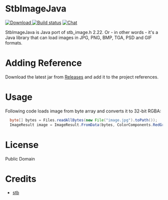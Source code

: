 # StbImageJava
[ ![Download](https://api.bintray.com/packages/rds1983/maven/stb.image/images/download.svg) ](https://bintray.com/rds1983/maven/stb.image/_latestVersion) [![Build status](https://ci.appveyor.com/api/projects/status/d4o6dbixbps691y3?svg=true)](https://ci.appveyor.com/project/RomanShapiro/stbimagejava) [![Chat](https://img.shields.io/discord/628186029488340992.svg)](https://discord.gg/ZeHxhCY)

StbImageJava is Java port of stb_image.h 2.22. Or - in other words - it's a Java library that can load images in JPG, PNG, BMP, TGA, PSD and GIF formats.

# Adding Reference
Download the latest jar from [Releases](https://github.com/StbJava/StbImageJava/releases) and add it to the project references.

# Usage
Following code loads image from byte array and converts it to 32-bit RGBA:
```java
  byte[] bytes = Files.readAllBytes(new File("image.jpg").toPath());
  ImageResult image = ImageResult.FromData(bytes, ColorComponents.RedGreenBlueAlpha);
```

# License
Public Domain

# Credits
* [stb](https://github.com/nothings/stb)
